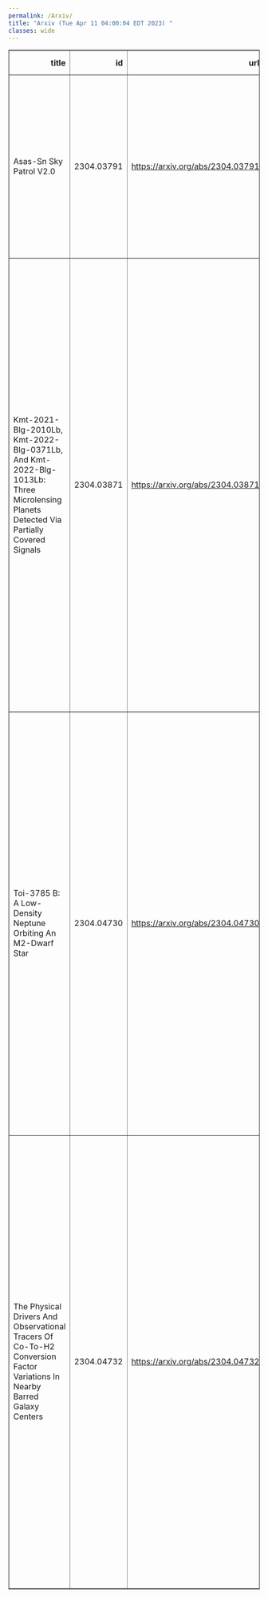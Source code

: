 ```yaml
---
permalink: /Arxiv/
title: "Arxiv (Tue Apr 11 04:00:04 EDT 2023) "
classes: wide
---
```

<table border="1" class="dataframe">
  <thead>
    <tr style="text-align: right;">
      <th>title</th>
      <th>id</th>
      <th>url</th>
      <th>authors</th>
      <th>Local Authors</th>
    </tr>
  </thead>
  <tbody>
    <tr>
      <td>Asas-Sn Sky Patrol V2.0</td>
      <td>2304.03791</td>
      <td><a href="https://arxiv.org/abs/2304.03791" target="_blank">https://arxiv.org/abs/2304.03791</a></td>
      <td>K. Hart, B. J. Shappee, D. Hey, C. S. Kochanek, K. Z. Stanek, L. Lim, S. Dobbs, M. Tucker, T. Jayasinghe, J. F. Beacom, T. Boright, T. Holoien, J. M. Joel Ong, J. L. Prieto, T. A. Thompson, D. Will</td>
      <td>Christopher Kochanek, John Beacom, John F. Beacom, Krzysztof Stanek, Michael Tucker, Todd A. Thompson, Todd Thompson</td>
    </tr>
    <tr>
      <td>Kmt-2021-Blg-2010Lb, Kmt-2022-Blg-0371Lb, And Kmt-2022-Blg-1013Lb: Three   Microlensing Planets Detected Via Partially Covered Signals</td>
      <td>2304.03871</td>
      <td><a href="https://arxiv.org/abs/2304.03871" target="_blank">https://arxiv.org/abs/2304.03871</a></td>
      <td>Cheongho Han, Chung-Uk Lee, Weicheng Zang, Youn Kil Jung, Grant W. Christie, Jiyuan Zhang, Michael D. Albrow, Sun-Ju Chung, Andrew Gould, Kyu-Ha Hwang, Doeon Kim, Yoon-Hyun Ryu, In-Gu Shin, Yossi Shvartzvald, Hongjing Yang, Jennifer C. Yee, Sang-Mok Cha, Dong-Jin Kim, Seung-Lee Kim, Dong-Joo Lee, Yongseok Lee, Byeong-Gon Park, Richard W. Pogge, Tim Natusch, Shude Mao, Dan Maoz, Matthew T. Penny, Wei Zhu</td>
      <td>Andrew Gould, Richard Pogge</td>
    </tr>
    <tr>
      <td>Toi-3785 B: A Low-Density Neptune Orbiting An M2-Dwarf Star</td>
      <td>2304.04730</td>
      <td><a href="https://arxiv.org/abs/2304.04730" target="_blank">https://arxiv.org/abs/2304.04730</a></td>
      <td>Luke C. Powers, Jessica Libby-Roberts, Andrea S. J. Lin, Caleb I. Cañas, Shubham Kanodia, Suvrath Mahadevan, Joe P. Ninan, Guðmundur Stefánsson, Arvind F. Gupta, Sinclaire Jones, Henry A. Kobulnicky, Andrew Monson, Brock A. Parker, Tera N. Swaby, Chad F. Bender, William D. Cochran, Leslie Hebb, Andrew J. Metcalf, Paul Robertson, Christian Schwab, John Wisniewski, Jason T. Wright</td>
      <td>Sinclaire Jones</td>
    </tr>
    <tr>
      <td>The Physical Drivers And Observational Tracers Of Co-To-H2 Conversion   Factor Variations In Nearby Barred Galaxy Centers</td>
      <td>2304.04732</td>
      <td><a href="https://arxiv.org/abs/2304.04732" target="_blank">https://arxiv.org/abs/2304.04732</a></td>
      <td>Yu-Hsuan Teng, Karin M. Sandstrom, Jiayi Sun, Munan Gong, Alberto D. Bolatto, I-Da Chiang, Adam K. Leroy, Antonio Usero, Simon C. O. Glover, Ralf S. Klessen, Daizhong Liu, Miguel Querejeta, Eva Schinnerer, Frank Bigiel, Yixian Cao, Melanie Chevance, Cosima Eibensteiner, Kathryn Grasha, Frank P. Israel, Eric J. Murphy, Lukas Neumann, Hsi-An Pan, Francesca Pinna, Mattia C. Sormani, J. D. T. Smith, Fabian Walter, Thomas G. Williams</td>
      <td>Adam Leroy</td>
    </tr>
  </tbody>
</table>